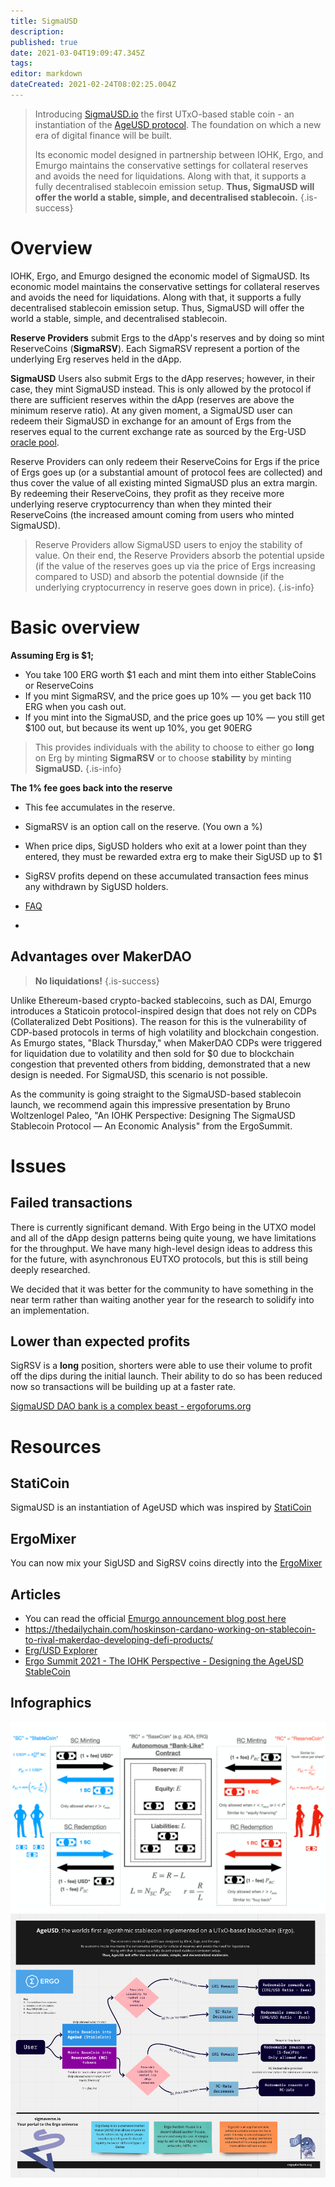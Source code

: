 ```yaml
---
title: SigmaUSD
description: 
published: true
date: 2021-03-04T19:09:47.345Z
tags: 
editor: markdown
dateCreated: 2021-02-24T08:02:25.004Z
---
```


> Introducing [SigmaUSD.io](https://sigmausd.io/#/) the first UTxO-based stable coin - an instantiation of the [AgeUSD protocol](https://github.com/Emurgo/age-usd). The foundation on which a new era of digital finance will be built.
>
>Its economic model designed in partnership between IOHK, Ergo, and Emurgo maintains the conservative settings for collateral reserves and avoids the need for liquidations. Along with that, it supports a fully decentralised stablecoin emission setup. **Thus, SigmaUSD will offer the world a stable, simple, and decentralised stablecoin.**
{.is-success}

# Overview 
IOHK, Ergo, and Emurgo designed the economic model of SigmaUSD. Its economic model maintains the conservative settings for collateral reserves and avoids the need for liquidations. Along with that, it supports a fully decentralised stablecoin emission setup. Thus, SigmaUSD will offer the world a stable, simple, and decentralised stablecoin.

**Reserve Providers** submit Ergs to the dApp's reserves and by doing so mint ReserveCoins (**SigmaRSV**). Each SigmaRSV represent a portion of the underlying Erg reserves held in the dApp.

**SigmaUSD** Users also submit Ergs to the dApp reserves; however, in their case, they mint SigmaUSD instead. This is only allowed by the protocol if there are sufficient reserves within the dApp (reserves are above the minimum reserve ratio). At any given moment, a SigmaUSD user can redeem their SigmaUSD in exchange for an amount of Ergs from the reserves equal to the current exchange rate as sourced by the Erg-USD [oracle pool](https://explorer.ergoplatform.com/en/oracle-pool-state/ergusd). 

Reserve Providers can only redeem their ReserveCoins for Ergs if the price of Ergs goes up (or a substantial amount of protocol fees are collected) and thus cover the value of all existing minted SigmaUSD plus an extra margin. By redeeming their ReserveCoins, they profit as they receive more underlying reserve cryptocurrency than when they minted their ReserveCoins (the increased amount coming from users who minted SigmaUSD).

> Reserve Providers allow SigmaUSD users to enjoy the stability of value. On their end, the Reserve Providers absorb the potential upside (if the value of the reserves goes up via the price of Ergs increasing compared to USD) and absorb the potential downside (if the underlying cryptocurrency in reserve goes down in price).
{.is-info}


# Basic overview

**Assuming Erg is $1;**

- You take 100 ERG worth $1 each and mint them into either StableCoins or ReserveCoins
- If you mint SigmaRSV, and the price goes up 10% — you get back 110 ERG when you cash out.
- If you mint into the SigmaUSD, and the price goes up 10% — you still get $100 out, but because its went up 10%, you get 90ERG

> This provides individuals with the ability to choose to either go **long** on Erg by minting **SigmaRSV** or to choose **stability** by minting **SigmaUSD.**
{.is-info}

**The 1% fee goes back into the reserve**
- This fee accumulates in the reserve.
- SigmaRSV is an option call on the reserve. (You own a %)
- When price dips, SigUSD holders who exit at a lower point than they entered, they must be rewarded extra erg to make their SigUSD up to $1
- SigRSV profits depend on these accumulated transaction fees minus any withdrawn by SigUSD holders. 

- [FAQ](/SigmaUSD/FAQ)
- 



## Advantages over MakerDAO
> **No liquidations!**
{.is-success}

Unlike Ethereum-based crypto-backed stablecoins, such as DAI, Emurgo introduces a Staticoin protocol-inspired design that does not rely on CDPs (Collateralized Debt Positions). The reason for this is the vulnerability of CDP-based protocols in terms of high volatility and blockchain congestion. As Emurgo states, "Black Thursday," when MakerDAO CDPs were triggered for liquidation due to volatility and then sold for $0 due to blockchain congestion that prevented others from bidding, demonstrated that a new design is needed. For SigmaUSD, this scenario is not possible.

As the community is going straight to the SigmaUSD-based stablecoin launch, we recommend again this impressive presentation by Bruno Woltzenlogel Paleo, "An IOHK Perspective: Designing The SigmaUSD Stablecoin Protocol — An Economic Analysis" from the ErgoSummit.





# Issues

## Failed transactions
There is currently significant demand. With Ergo being in the UTXO model and all of the dApp design patterns being quite young, we have limitations for the throughput. We have many high-level design ideas to address this for the future, with asynchronous EUTXO protocols, but this is still being deeply researched. 

We decided that it was better for the community to have something in the near term rather than waiting another year for the research to solidify into an implementation.


## Lower than expected profits

SigRSV is a **long** position, shorters were able to use their volume to profit off the dips during the initial launch. Their ability to do so has been reduced now so transactions will be building up at a faster rate. 

[SigmaUSD DAO bank is a complex beast - ergoforums.org](https://www.ergoforum.org/t/sigmausd-dao-bank-is-a-complex-beast/767)

# Resources

## StatiCoin

SigmaUSD is an instantiation of AgeUSD which was inspired by [StatiCoin](http://staticoin.com/whitepaper.pdf)

## ErgoMixer

You can now mix your SigUSD and SigRSV coins directly into the [ErgoMixer](/ErgoMixer)

## Articles
- You can read the official [Emurgo announcement blog post here](https://ergoplatform.org/en/blog/2021_02_26-sigmausd-released/)
- https://thedailychain.com/hoskinson-cardano-working-on-stablecoin-to-rival-makerdao-developing-defi-products/
- [Erg/USD Explorer](https://explorer.ergoplatform.com/en/oracle-pool-state/ergusd) 
- [Ergo Summit 2021 - The IOHK Perspective - Designing the AgeUSD StableCoin](https://youtu.be/zG-rxMCDIa0?t=9247)


## Infographics

![screenshot_2021-02-25_at_19.14.01.png](/screenshot_2021-02-25_at_19.14.01.png)
![unknown.png](/unknown.png)